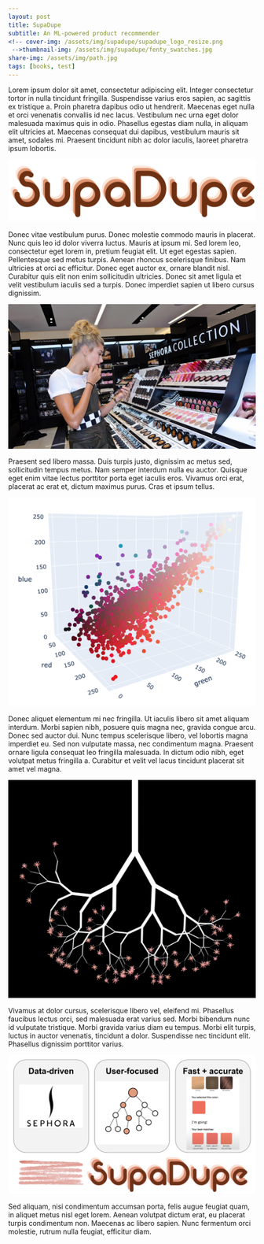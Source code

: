 ```yaml
---
layout: post
title: SupaDupe
subtitle: An ML-powered product recommender
<!-- cover-img: /assets/img/supadupe/supadupe_logo_resize.png
 -->thumbnail-img: /assets/img/supadupe/fenty_swatches.jpg
share-img: /assets/img/path.jpg
tags: [books, test]
---
```


Lorem ipsum dolor sit amet, consectetur adipiscing elit. Integer consectetur tortor in nulla tincidunt fringilla. Suspendisse varius eros sapien, ac sagittis ex tristique a. Proin pharetra dapibus odio ut hendrerit. Maecenas eget nulla et orci venenatis convallis id nec lacus. Vestibulum nec urna eget dolor malesuada maximus quis in odio. Phasellus egestas diam nulla, in aliquam elit ultricies at. Maecenas consequat dui dapibus, vestibulum mauris sit amet, sodales mi. Praesent tincidunt nibh ac dolor iaculis, laoreet pharetra ipsum lobortis.

![logo]( assets/img/supadupe/supadupe_logo.png )

Donec vitae vestibulum purus. Donec molestie commodo mauris in placerat. Nunc quis leo id dolor viverra luctus. Mauris at ipsum mi. Sed lorem leo, consectetur eget lorem in, pretium feugiat elit. Ut eget egestas sapien. Pellentesque sed metus turpis. Aenean rhoncus scelerisque finibus. Nam ultricies at orci ac efficitur. Donec eget auctor ex, ornare blandit nisl. Curabitur quis elit non enim sollicitudin ultricies. Donec sit amet ligula et velit vestibulum iaculis sed a turpis. Donec imperdiet sapien ut libero cursus dignissim.

![shopper]( assets/img/supadupe/shopper.png )


Praesent sed libero massa. Duis turpis justo, dignissim ac metus sed, sollicitudin tempus metus. Nam semper interdum nulla eu auctor. Quisque eget enim vitae lectus porttitor porta eget iaculis eros. Vivamus orci erat, placerat ac erat et, dictum maximus purus. Cras et ipsum tellus. 

![rgb]( assets/img/supadupe/rgb_space.png )

Donec aliquet elementum mi nec fringilla. Ut iaculis libero sit amet aliquam interdum. Morbi sapien nibh, posuere quis magna nec, gravida congue arcu. Donec sed auctor dui. Nunc tempus scelerisque libero, vel lobortis magna imperdiet eu. Sed non vulputate massa, nec condimentum magna. Praesent ornare ligula consequat leo fringilla malesuada. In dictum odio nibh, eget volutpat metus fringilla a. Curabitur et velit vel lacus tincidunt placerat sit amet vel magna. 

![decision]( assets/img/supadupe/decision_tree.png )

 Vivamus at dolor cursus, scelerisque libero vel, eleifend mi. Phasellus faucibus lectus orci, sed malesuada erat varius sed. Morbi bibendum nunc id vulputate tristique. Morbi gravida varius diam eu tempus. Morbi elit turpis, luctus in auctor venenatis, tincidunt a dolor. Suspendisse nec tincidunt elit. Phasellus dignissim porttitor varius.

![summary]( assets/img/supadupe/summary.png )

Sed aliquam, nisi condimentum accumsan porta, felis augue feugiat quam, in aliquet metus nisl eget lorem. Aenean volutpat dictum erat, eu placerat turpis condimentum non. Maecenas ac libero sapien. Nunc fermentum orci molestie, rutrum nulla feugiat, efficitur diam.
